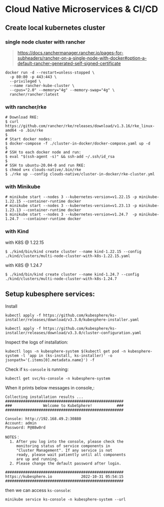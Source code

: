 # Cloud Native Microservices & CI/CD

## Create local kubernetes cluster

### single node cluster with rancher

> https://docs.ranchermanager.rancher.io/pages-for-subheaders/rancher-on-a-single-node-with-docker#option-a-default-rancher-generated-self-signed-certificate

```
docker run -d --restart=unless-stopped \
  -p 80:80 -p 443:443 \
  --privileged \
  --name rancher-kube-cluster \
  --cpus="2.0" --memory="4g" --memory-swap="4g" \
  rancher/rancher:latest
```

### with rancher/rke
```
# Download RKE:
$ curl https://github.com/rancher/rke/releases/download/v1.3.16/rke_linux-amd64 -o .bin/rke
$
# Start docker nodes:
$ docker-compose -f ./cluster-in-docker/docker-compose.yaml up -d
$
# SSH to each docker node and run:
$ eval "$(ssh-agent -s)" && ssh-add ~/.ssh/id_rsa
$
# SSH to ubuntu-20.04-0 and run RKE:
$ chmod u+x clouds-native/.bin/rke 
$ ./rke up --config clouds-native/cluster-in-docker/rke-cluster.yml
```

### with Minikube
```
# minikube start --nodes 3 --kubernetes-version=v1.22.15 -p minikube-1.22.15 --container-runtime docker
# minikube start --nodes 3 --kubernetes-version=v1.23.13 -p minikube-1.23.13 --container-runtime docker
$ minikube start --nodes 3 --kubernetes-version=v1.24.7  -p minikube-1.24.7  --container-runtime docker
```

### with Kind

with K8S @ 1.22.15
```
$ ./kind/bin/kind create cluster --name kind-1.22.15 --config ./kind/clusters/multi-node-cluster-with-k8s-1.22.15.yaml
```

with K8S @ 1.24.7
```
$ ./kind/bin/kind create cluster --name kind-1.24.7 --config ./kind/clusters/multi-node-cluster-with-k8s-1.24.7
```

## Setup kubesphere services:

Install
```
kubectl apply -f https://github.com/kubesphere/ks-installer/releases/download/v3.3.0/kubesphere-installer.yaml

kubectl apply -f https://github.com/kubesphere/ks-installer/releases/download/v3.3.0/cluster-configuration.yaml
```

Inspect the logs of installation:
```
kubectl logs -n kubesphere-system $(kubectl get pod -n kubesphere-system -l 'app in (ks-install, ks-installer)' -o jsonpath='{.items[0].metadata.name}') -f
```

Check if `ks-console` is running:
```
kubectl get svc/ks-console -n kubesphere-system
```

When it prints below messages in console,:
```
Collecting installation results ...
#####################################################
###              Welcome to KubeSphere!           ###
#####################################################

Console: http://192.168.49.2:30880
Account: admin
Password: P@88w0rd

NOTES：
  1. After you log into the console, please check the
     monitoring status of service components in
     "Cluster Management". If any service is not
     ready, please wait patiently until all components
     are up and running.
  2. Please change the default password after login.

#####################################################
https://kubesphere.io             2022-10-31 05:54:15
#####################################################
```

then we can access `ks-console`:
```
minikube service ks-console -n kubesphere-system --url
```

<!-----------------------------------DEPRECATED---------------------------------------------------
## Deprecated

#### Create Kind Cluster

```
$ ./kind/bin/kind create cluster --name kind --config ./kind/clusters/multi-node-cluster.yaml
```

#### Install zadig services

```
$ helm repo add koderover-chart https://koderover.tencentcloudcr.com/chartrepo/chart
$ helm repo update

$ kubectl create ns zadig

$ export NAMESPACE=zadig \
  export IP=127.0.0.1 \
  export PORT=31500

$ helm upgrade --debug -v 4 --timeout 300s --install zadig ./zadig-helm \
  --namespace ${NAMESPACE} \
  --version=1.14.0 \
  --set endpoint.type=IP \
  --set endpoint.IP=${IP} \
  --set gloo.gatewayProxies.gatewayProxy.service.httpNodePort=${PORT} \
  --set global.extensions.extAuth.extauthzServerRef.namespace=${NAMESPACE} \
  --set gloo.gatewayProxies.gatewayProxy.service.type=NodePort \
  --set "dex.config.staticClients[0].redirectURIs[0]=http://${IP}:${PORT}/api/v1/callback,dex.config.staticClients[0].id=zadig,dex.config.staticClients[0].name=zadig,dex.config.staticClients[0].secret=ZXhhbXBsZS1hcHAtc2VjcmV0"
```

Open ```http://127.0.0.1:31500``` to access dashboard.

-------------------------------------------------------------------------------------------------->
